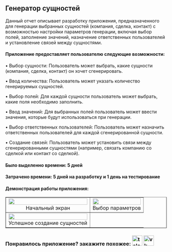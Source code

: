 <h2>Генератор сущностей</h2>
<p>Данный отчет описывает разработку приложения, предназначенного для генерации выбранных сущностей (компания, сделка, контакт) с возможностью настройки параметров генерации, включая выбор полей, заполнение значений, назначение ответственных пользователей и установление связей между сущностями.</p>
<h4>Приложение предоставляет пользователю следующие возможности:</h4>
  <p> • Выбор сущности: Пользователь может выбрать, какие сущности (компания, сделка, контакт) он хочет сгенерировать.</p>
  <p> • Ввод количества: Пользователь может указать количество генерируемых сущностей.</p>
  <p> • Выбор полей: Для каждой сущности пользователь может выбрать, какие поля необходимо заполнить.</p>
  <p> • Ввод значений: Для выбранных полей пользователь может ввести значения, которые будут использоваться при генерации.</p>
  <p> • Выбор ответственных пользователей: Пользователь может назначить ответственных пользователей для каждой сгенерированной сущности.</p>
  <p> • Создание связей: Пользователь может установить связи между сгенерированными сущностями (например, связать компанию со сделкой или контакт со сделкой).</p>
<h4>Было выделенно времени: 5 дней</h4>
<h4>Затрачено времени: 5 дней на разработку и 1 день на тестирование</h4>
<h4>Демонстрация работы приложения:</h4>
<table width="100%" cellSpacing="1" cellpadding="1" border="1">
  <tr>
    <td><img  width="100%" src="https://github.com/user-attachments/assets/d4d53a20-53d4-48f2-b5da-1263b60c5de1"><div align="center">Начальный экран</div></td>
    <td><img  width="100%" src="https://github.com/user-attachments/assets/21de2128-bcbb-48e0-9ff5-8c8681a533f8"><div align="center">Выбор параметров</div></td>
  </tr>
  <tr>
    <td><img  width="100%" src="https://github.com/user-attachments/assets/fbf8a3c1-cfa7-46ea-a6e1-eb834275a767"><div align="center">Успешное создание сущностей</div></td>
  </tr>
</table>
<h3>Понравилось приложение? закажите похожее: <a target="_blank" href="https://t.me/timofey_bitrix24"><img alt="telegram"  width="32px" height="32px" title="telegram" src="https://github.com/user-attachments/assets/9092b79a-c4e0-45e0-af75-86ce4ad47b8b"></a> <a target="_blank" href="https://vk.com/timofey_bitrix24"><img  width="32px" height="32px" alt="vk" title="vk" src="https://github.com/user-attachments/assets/93ea1801-dd33-43ad-99c1-79c41c8ddfbd"></a></h3>
